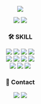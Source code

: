<p align="center">
  <img src="https://capsule-render.vercel.app/api?type=slice&section=header&color=6667AB&text=Hi!%20I'm%20Heeju!&fontColor=f1f0ec&fontSize=40&height=120&rotate=8&fontAlign=70&fontAlignY=30" />
</p>

<p align="center">
  <img src="https://hits.seeyoufarm.com/api/count/incr/badge.svg?url=https%3A%2F%2Fgithub.com%2Fkimheejoo%2Fhit-counter&count_bg=%2379C83D&title_bg=%23555555&icon=waze.svg&icon_color=%23E7E7E7&title=hits&edge_flat=false"/>
  <img src="http://mazassumnida.wtf/api/mini/generate_badge?boj=h32j00" />
</p>

<h3 align="center">🛠 SKILL</h3>

<p align="center">
  <img src="https://img.shields.io/badge/Spring Boot-6DB33F?style=flat-square&logo=Spring Boot&logoColor=white"/>
  <img src="https://img.shields.io/badge/Spring-6DB33F?style=flat-square&logo=Spring&logoColor=white"/>
  <img src="https://img.shields.io/badge/Flask-000000?style=flat-square&logo=Flask&logoColor=white"/>
  <img src="https://img.shields.io/badge/Node.js-339933?style=flat-square&logo=Node.js&logoColor=white"/>
  <br>
  <img src="https://img.shields.io/badge/Java-007396.svg?style=flat-square&logo=Java&logoColor=white"/>
  <img src="https://img.shields.io/badge/Python-3776AB?style=flat-square&logo=Python&logoColor=white"/>
  <img src="https://img.shields.io/badge/C-A8B9CC?style=flat-square&logo=C&logoColor=white"/>
  <img src="https://img.shields.io/badge/JavaScript-F7DF1E?style=flat-square&logo=JavaScript&logoColor=white"/>
  <br>
  <img src="https://img.shields.io/badge/MySQL-4479A1?style=flat-square&logo=MySQL&logoColor=white"/>
  <img src="https://img.shields.io/badge/SQLite-003B57?style=flat-square&logo=SQLite&logoColor=white"/>
  <img src="https://img.shields.io/badge/Git-F05032?style=flat-square&logo=Git&logoColor=white"/>
</p>

<!--
<p>
  <img src="https://github-readme-stats.vercel.app/api?username=kimheejoo&theme=dark&show_icons=true"/>
</p>
-->

<h3 align="center">💬 Contact</h3>
<p align="center">
  <a href="https://h32j00.tistory.com/"><img src="http://img.shields.io/badge/-Tech%20blog-black?style=flat-square&logo=github&link=https://h32j00.tistory.com/"/></a>  
  <a href="mailto:h32j00@gmail.com"><img src="https://img.shields.io/badge/Gmail-d14836?style=flat-square&logo=Gmail&logoColor=white&link=mailto:h32j00@gmail.com"/></a>
</p>



<!--
**kimheejoo/kimheejoo** is a ✨ _special_ ✨ repository because its `README.md` (this file) appears on your GitHub profile.

Here are some ideas to get you started:

- 🔭 I’m currently working on ...
- 🌱 I’m currently learning ...
- 👯 I’m looking to collaborate on ...
- 🤔 I’m looking for help with ...
- 💬 Ask me about ...
- 📫 How to reach me: ...
- 😄 Pronouns: ...
- ⚡ Fun fact: ...
-->
